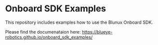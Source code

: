 # Onboard SDK Examples

This repository includes examples how to use the Blunux Onboard SDK.

Please find the documenataion here:
https://blueye-robotics.github.io/onboard_sdk_examples/
